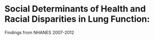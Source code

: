 # Social Determinants of Health and Racial Disparities in Lung Function:
Findings from NHANES 2007-2012
